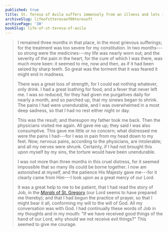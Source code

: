 ```yaml
---
published: true
title: St. Teresa of Avila suffers immensely from an illness and lets it conform her will to God’s
archiveSlug: lifeofstteresaof00tereuoft
archivePage: '30'
bookSlug: life-of-st-teresa-of-avila
---
```


> I remained three months in that place, in the most grievous sufferings; for the treatment was too severe for my constitution. In two months---so strong were the medicines---my life was nearly worn out; and the severity of the pain in the heart, for the cure of which I was there, was much more keen: it seemed to me, now and then, as if it had been seized by sharp teeth. So great was the torment that it was feared it might end in madness.
>
> There was a great loss of strength, for I could eat nothing whatever, only drink. I had a great loathing for food, and a fever that never left me. I was so reduced, for they had given me purgatives daily for nearly a month, and so parched up, that my sinews began to shrink. The pains I had were unendurable, and I was overwhelmed in a most deep sadness, so that I had no rest either night or day.
>
> This was the result; and thereupon my father took me back. Then the physicians visited me again. All gave me up; they said I was also consumptive. This gave me little or no concern; what distressed me were the pains I had---for I was in pain from my head down to my feet. Now, nervous pains, according to the physicians, are intolerable; and all my nerves were shrunk. Certainly, if I had not brought this upon myself by my sins, the torture would have been unendurable.
>
> I was not more than three months in this cruel distress, for it seemed impossible that so many ills could be borne together. I now am astonished at myself, and the patience His Majesty gave me---for it clearly came from Him---I look upon as a great mercy of our Lord.
>
> It was a great help to me to be patient, that I had read the story of Job, in the [*Morals* of St. Gregory](/books/morals-on-the-book-of-job.html) (our Lord seems to have prepared me thereby); and that I had begun the practice of prayer, so that I might bear it all, conforming my will to the will of God. All my conversation was with God. I had continually these words of Job in my thoughts and in my mouth: "If we have received good things of the hand of our Lord, why should we not receive evil things?" This seemed to give me courage.
